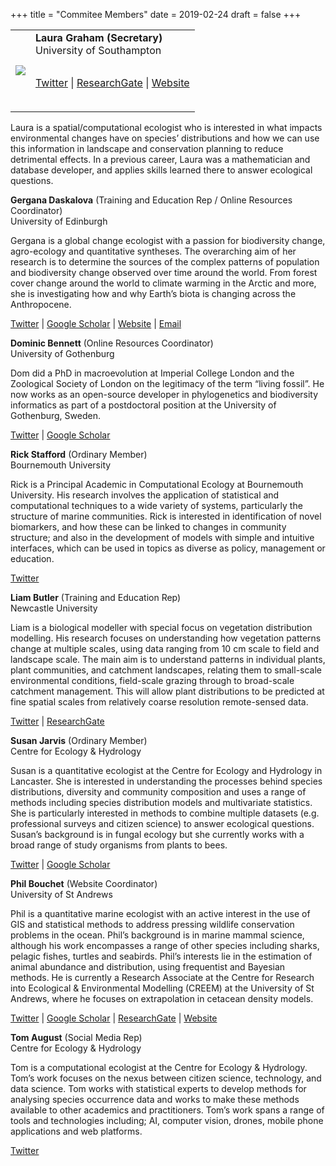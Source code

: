 +++
title = "Commitee Members"
date = 2019-02-24
draft = false
+++

<table>
  <tr>
    <td class="leftcol"><img src="https://bes-qsig.github.io/img/LauraGraham.png"/></td>
    <td class="rightcol"><table>
      <b>Laura Graham (Secretary)</b><br>
      <span class="member_affiliation">University of Southampton</span></table>
      <table><i class="fab fa-twitter"> </i> <a href="https://twitter.com/laurajanegraham?lang=en" target="_blank"> Twitter</a> | <i class="fab fa-researchgate"></i> <a href="https://www.researchgate.net/profile/Laura_Graham13" target="_blank"> ResearchGate</a> | <i class="fas fa-globe-americas"></i> <a href="http://laurajanegraham.github.io/" target="_blank"> Website</a></table>
    </td>
  </tr>
</table>


Laura is a spatial/computational ecologist who is interested in what impacts environmental changes have on species’ distributions and how we can use this information in landscape and conservation planning to reduce detrimental effects. In a previous career, Laura was a mathematician and database developer, and applies skills learned there to answer ecological questions.

**Gergana Daskalova** (Training and Education Rep / Online Resources Coordinator)<br>
<span class="member_affiliation">University of Edinburgh</span>

Gergana is a global change ecologist with a passion for biodiversity change, agro-ecology and quantitative syntheses. The overarching aim of her research is to determine the sources of the complex patterns of population and biodiversity change observed over time around the world. From forest cover change around the world to climate warming in the Arctic and more, she is investigating how and why Earth’s biota is changing across the Anthropocene.

<i class="fab fa-twitter"></i> [Twitter](https://twitter.com/gndaskalova?lang=en) | <i class="fab fa-google"></i> [Google Scholar](https://scholar.google.com/citations?user=i5lOn9sAAAAJ&hl=en) | <i class="fas fa-globe-americas"></i> [Website](https://gndaskalova.com) | <i class="far fa-envelope"></i> [Email](mailto:gndaskalova@gmail.com)

**Dominic Bennett** (Online Resources Coordinator)<br>
<span class="member_affiliation">University of Gothenburg</span>

Dom did a PhD in macroevolution at Imperial College London and the Zoological Society of London on the legitimacy of the term “living fossil”. He now works as an open-source developer in phylogenetics and biodiversity informatics as part of a postdoctoral position at the University of Gothenburg, Sweden.

<i class="fab fa-twitter"></i> [Twitter](https://twitter.com/dominicjbennett?lang=en) | <i class="fab fa-google"></i> [Google Scholar](https://scholar.google.co.uk/citations?user=Yp8S-_QAAAAJ&hl=en)


**Rick Stafford** (Ordinary Member)<br>
<span class="member_affiliation">Bournemouth University</span>

Rick is a Principal Academic in Computational Ecology at Bournemouth University. His research involves the application of statistical and computational techniques to a wide variety of systems, particularly the structure of marine communities. Rick is interested in identification of novel biomarkers, and how these can be linked to changes in community structure; and also in the development of models with simple and intuitive interfaces, which can be used in topics as diverse as policy, management or education.

<i class="fab fa-twitter"></i> [Twitter](https://twitter.com/rick7575?lang=en)

**Liam Butler** (Training and Education Rep)<br>
<span class="member_affiliation">Newcastle University</span>

Liam is a biological modeller with special focus on vegetation distribution modelling. His research focuses on understanding how vegetation patterns change at multiple scales, using data ranging from 10 cm scale to field and landscape scale. The main aim is to understand patterns in individual plants, plant communities, and catchment landscapes, relating them to small-scale environmental conditions, field-scale grazing through to broad-scale catchment management. This will allow plant distributions to be predicted at fine spatial scales from relatively coarse resolution remote-sensed data.

<i class="fab fa-twitter"></i> [Twitter](https://twitter.com/liambutler2405) | <i class="fab fa-researchgate"></i> [ResearchGate](https://www.researchgate.net/profile/Liam_Butler4)

**Susan Jarvis** (Ordinary Member)<br>
<span class="member_affiliation">Centre for Ecology & Hydrology</span>

Susan is a quantitative ecologist at the Centre for Ecology and Hydrology in Lancaster. She is interested in understanding the processes behind species distributions, diversity and community composition and uses a range of methods including species distribution models and multivariate statistics. She is particularly interested in methods to combine multiple datasets (e.g. professional surveys and citizen science) to answer ecological questions. Susan’s background is in fungal ecology but she currently works with a broad range of study organisms from plants to bees.

<i class="fab fa-twitter"></i> [Twitter](https://twitter.com/susanjarvis501?lang=en-gb) | <i class="fab fa-google"></i> [Google Scholar](https://scholar.google.co.uk/citations?user=DuIhO1IAAAAJ&hl=en)

**Phil Bouchet** (Website Coordinator)<br>
<span class="member_affiliation">University of St Andrews</span>

Phil is a quantitative marine ecologist with an active interest in the use of GIS and statistical methods to address pressing wildlife conservation problems in the ocean. Phil’s background is in marine mammal science, although his work encompasses a range of other species including sharks, pelagic fishes, turtles and seabirds. Phil’s interests lie in the estimation of animal abundance and distribution, using frequentist and Bayesian methods. He  is currently a Research Associate at the Centre for Research into Ecological & Environmental Modelling (CREEM) at the University of St Andrews, where he focuses on extrapolation in cetacean density models.

<i class="fab fa-twitter"></i> [Twitter](https://twitter.com/pjbouchet) | <i class="fab fa-google"></i> [Google Scholar](https://scholar.google.com/citations?user=X5SMt_8AAAAJ&hl=en) | <i class="fab fa-researchgate"></i> [ResearchGate](https://www.researchgate.net/profile/Phil_Bouchet) | <i class="fas fa-globe-americas"></i> [Website](https://pjbouchet.github.io/)

**Tom August** (Social Media Rep)<br>
<span class="member_affiliation">Centre for Ecology & Hydrology</span>

Tom is a computational ecologist at the Centre for Ecology & Hydrology. Tom’s work focuses on the nexus between citizen science, technology, and data science. Tom works with statistical experts to develop methods for analysing species occurrence data and works to make these methods available to other academics and practitioners. Tom’s work spans a range of tools and technologies including; AI, computer vision, drones, mobile phone applications and web platforms.

<i class="fab fa-twitter"></i> [Twitter](https://twitter.com/TomAugust85)